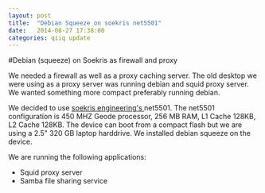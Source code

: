```yaml
---
layout: post
title:  "Debian Squeeze on soekris net5501"
date:   2014-08-27 17:38:00
categories: qiiq update
---
```


#Debian (squeeze) on Soekris as firewall and proxy

We needed a firewall as well as a proxy caching server. The old desktop we were using as a proxy server was running debian and
squid proxy server. We wanted something more compact preferably running debian.  

We decided to use <a href="http://soekris.com" target="_tab"> soekris engineering's </a>  net5501. The net5501 configuration is 450 MHZ Geode processor, 256 MB RAM, L1 Cache 128KB, 
L2 Cache 128KB. The device can boot from a compact flash but we are using a 2.5" 320 GB laptop harddrive. We installed debian squeeze
on the device. 

We are running the following applications:
<ul>
	<li> Squid proxy server </li>
	<li> Samba file sharing service</li>
</ul>
	

